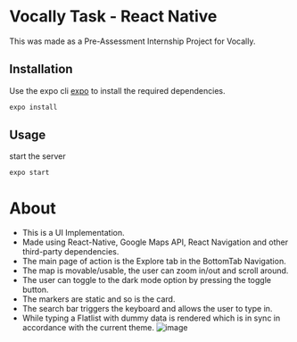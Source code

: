 
# Vocally Task - React Native

This was made as a Pre-Assessment Internship Project for Vocally.

## Installation

Use the expo cli [expo](https://docs.expo.dev/workflow/expo-cli/) to install the required dependencies.

```bash
expo install 
```
## Usage

start the server
```node
expo start
```

# About
* This is a UI Implementation.
* Made using React-Native, Google Maps API, React Navigation and other third-party dependencies.
* The main page of action is the Explore tab in the BottomTab Navigation.
* The map is movable/usable, the user can zoom in/out and scroll around.
* The user can toggle to the dark mode option by pressing the toggle button.
* The markers are static and so is the card.
* The search bar triggers the keyboard and allows the user to type in.
* While typing a Flatlist with dummy data is rendered which is in sync in accordance with the current theme.
![image](https://user-images.githubusercontent.com/54064653/172946991-2f066888-6196-440c-9462-999df4e1c27f.png)
